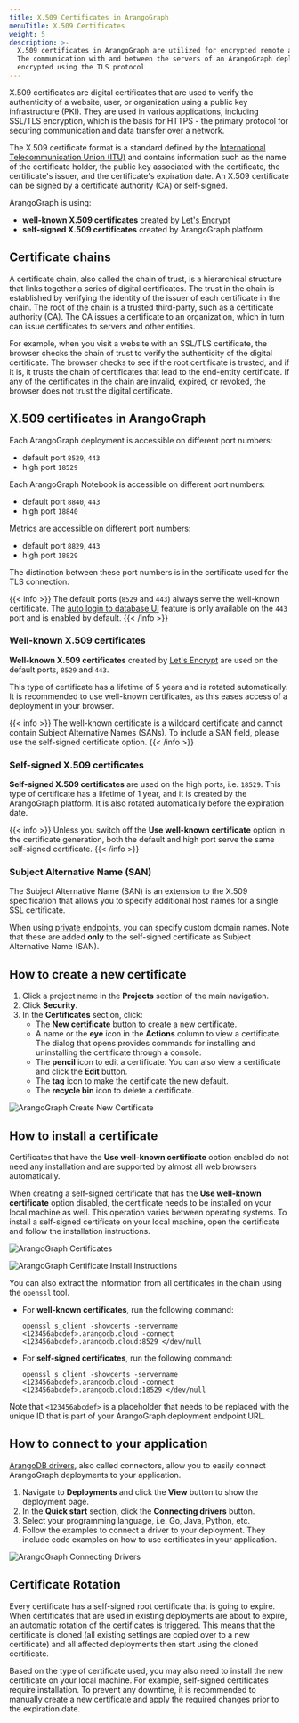 ```yaml
---
title: X.509 Certificates in ArangoGraph
menuTitle: X.509 Certificates
weight: 5
description: >-
  X.509 certificates in ArangoGraph are utilized for encrypted remote administration.
  The communication with and between the servers of an ArangoGraph deployment is
  encrypted using the TLS protocol
---
```

X.509 certificates are digital certificates that are used to verify the
authenticity of a website, user, or organization using a public key infrastructure
(PKI). They are used in various applications, including SSL/TLS encryption,
which is the basis for HTTPS - the primary protocol for securing communication
and data transfer over a network.

The X.509 certificate format is a standard defined by the
[International Telecommunication Union (ITU)](https://www.itu.int/en/Pages/default.aspx)
and contains information such as the name of the certificate holder, the public
key associated with the certificate, the certificate's issuer, and the
certificate's expiration date. An X.509 certificate can be signed by a
certificate authority (CA) or self-signed.

ArangoGraph is using:
- **well-known X.509 certificates** created by
[Let's Encrypt](https://letsencrypt.org/)
- **self-signed X.509 certificates** created by ArangoGraph platform

## Certificate chains

A certificate chain, also called the chain of trust, is a hierarchical structure
that links together a series of digital certificates. The trust in the chain is
established by verifying the identity of the issuer of each certificate in the
chain. The root of the chain is a trusted third-party, such as a certificate
authority (CA). The CA issues a certificate to an organization, which in turn
can issue certificates to servers and other entities. 

For example, when you visit a website with an SSL/TLS certificate, the browser
checks the chain of trust to verify the authenticity of the digital certificate.
The browser checks to see if the root certificate is trusted, and if it is, it
trusts the chain of certificates that lead to the end-entity certificate.
If any of the certificates in the chain are invalid, expired, or revoked, the
browser does not trust the digital certificate.

## X.509 certificates in ArangoGraph

Each ArangoGraph deployment is accessible on different port numbers:
- default port `8529`, `443`
- high port `18529`

Each ArangoGraph Notebook is accessible on different port numbers:
- default port `8840`, `443`
- high port `18840`

Metrics are accessible on different port numbers:
- default port `8829`, `443`
- high port `18829`

The distinction between these port numbers is in the certificate used for the
TLS connection.

{{< info >}}
The default ports (`8529` and `443`) always serve the well-known certificate.
The [auto login to database UI](../deployments/_index.md#auto-login-to-database-ui)
feature is only available on the `443` port and is enabled by default.
{{< /info >}}

### Well-known X.509 certificates

**Well-known X.509 certificates** created by
[Let's Encrypt](https://letsencrypt.org/) are used on the
default ports, `8529` and `443`.

This type of certificate has a lifetime of 5 years and is rotated automatically.
It is recommended to use well-known certificates, as this eases access of a
deployment in your browser.

{{< info >}}
The well-known certificate is a wildcard certificate and cannot contain
Subject Alternative Names (SANs). To include a SAN field, please use the
self-signed certificate option.
{{< /info >}}

### Self-signed X.509 certificates

**Self-signed X.509 certificates** are used on the high ports, i.e. `18529`.
This type of certificate has a lifetime of 1 year, and it is created by the
ArangoGraph platform. It is also rotated automatically before the expiration
date.

{{< info >}}
Unless you switch off the **Use well-known certificate** option in the
certificate generation, both the default and high port serve the same
self-signed certificate.
{{< /info >}}

### Subject Alternative Name (SAN)

The Subject Alternative Name (SAN) is an extension to the X.509 specification 
that allows you to specify additional host names for a single SSL certificate.

When using [private endpoints](../deployments/private-endpoints.md),
you can specify custom domain names. Note that these are added **only** to
the self-signed certificate as Subject Alternative Name (SAN).

## How to create a new certificate

1. Click a project name in the **Projects** section of the main navigation.
2. Click **Security**.
3. In the **Certificates** section, click:
   - The **New certificate** button to create a new certificate.
   - A name or the **eye** icon in the **Actions** column to view a certificate.
     The dialog that opens provides commands for installing and uninstalling
     the certificate through a console.
   - The **pencil** icon to edit a certificate.
     You can also view a certificate and click the **Edit** button.
   - The **tag** icon to make the certificate the new default.
   - The **recycle bin** icon to delete a certificate.

![ArangoGraph Create New Certificate](../../../images/arangograph-new-certificate.png)

## How to install a certificate

Certificates that have the **Use well-known certificate** option enabled do
not need any installation and are supported by almost all web browsers
automatically.

When creating a self-signed certificate that has the **Use well-known certificate**
option disabled, the certificate needs to be installed on your local machine as
well. This operation varies between operating systems. To install a self-signed
certificate on your local machine, open the certificate and follow the
installation instructions.

![ArangoGraph Certificates](../../../images/arangograph-cert-page-with-cert-present.png)

![ArangoGraph Certificate Install Instructions](../../../images/arangograph-cert-install-instructions.png)

You can also extract the information from all certificates in the chain using the
`openssl` tool.

- For **well-known certificates**, run the following command:
  ```
  openssl s_client -showcerts -servername <123456abcdef>.arangodb.cloud -connect <123456abcdef>.arangodb.cloud:8529 </dev/null
  ```

- For **self-signed certificates**, run the following command:
  ```
  openssl s_client -showcerts -servername <123456abcdef>.arangodb.cloud -connect <123456abcdef>.arangodb.cloud:18529 </dev/null
  ```

Note that `<123456abcdef>` is a placeholder that needs to be replaced with the
unique ID that is part of your ArangoGraph deployment endpoint URL.

## How to connect to your application

[ArangoDB drivers](../../develop/drivers/_index.md), also called connectors, allow you to
easily connect ArangoGraph deployments to your application. 

1. Navigate to **Deployments** and click the **View** button to show the
   deployment page.
2. In the **Quick start** section, click the **Connecting drivers** button.
3. Select your programming language, i.e. Go, Java, Python, etc.
4. Follow the examples to connect a driver to your deployment. They include
   code examples on how to use certificates in your application.

![ArangoGraph Connecting Drivers](../../../images/arangograph-connecting-drivers.png)

## Certificate Rotation

Every certificate has a self-signed root certificate that is going to expire.
When certificates that are used in existing deployments are about to expire,
an automatic rotation of the certificates is triggered. This means that the
certificate is cloned (all existing settings are copied over to a new certificate)
and all affected deployments then start using the cloned certificate. 

Based on the type of certificate used, you may also need to install the new
certificate on your local machine. For example, self-signed certificates require
installation. To prevent any downtime, it is recommended to manually create a
new certificate and apply the required changes prior to the expiration date.
